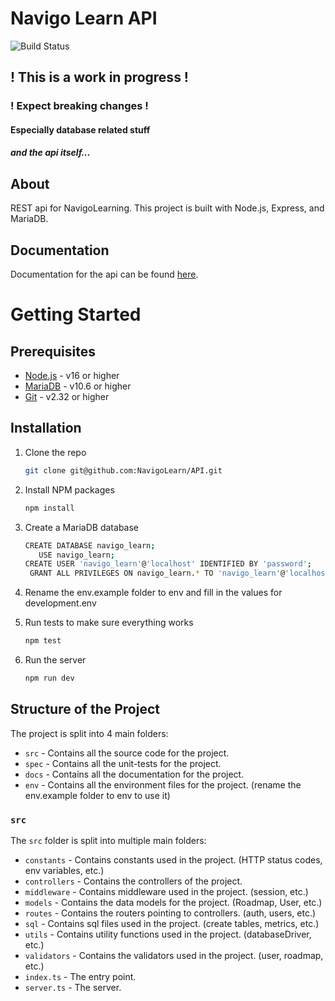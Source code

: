 # Navigo Learn API

![Build Status](https://github.com/navigolearn/api/actions/workflows/test.yml/badge.svg)

## ! This is a work in progress !

### ! Expect breaking changes !

#### Especially database related stuff

##### and the api itself...

## About

REST api for NavigoLearning. This project is built with Node.js, Express, and
MariaDB.

## Documentation

Documentation for the api can be found [here](docs/paths/README.md).

# Getting Started

## Prerequisites

- [Node.js](https://nodejs.org/en/) - v16 or higher
- [MariaDB](https://mariadb.org/) - v10.6 or higher
- [Git](https://git-scm.com/) - v2.32 or higher

## Installation

1. Clone the repo
   ```sh
   git clone git@github.com:NavigoLearn/API.git
   ```

2. Install NPM packages
   ```sh
   npm install
   ```

3. Create a MariaDB database
    ```sh
    CREATE DATABASE navigo_learn;
       USE navigo_learn;
    CREATE USER 'navigo_learn'@'localhost' IDENTIFIED BY 'password';
     GRANT ALL PRIVILEGES ON navigo_learn.* TO 'navigo_learn'@'localhost';
    ```

4. Rename the env.example folder to env and fill in the values for
   development.env

5. Run tests to make sure everything works
    ```sh
    npm test
   ```

6. Run the server
   ```sh
   npm run dev
   ```

## Structure of the Project

The project is split into 4 main folders:

- `src` - Contains all the source code for the project.
- `spec` - Contains all the unit-tests for the project.
- `docs` - Contains all the documentation for the project.
- `env` - Contains all the environment files for the project. (rename the
  env.example folder to env to use it)

### `src`

The `src` folder is split into multiple main folders:

- `constants` - Contains constants used in the project. (HTTP status codes, env
  variables, etc.)
- `controllers` - Contains the controllers of the project.
- `middleware` - Contains middleware used in the project. (session, etc.)
- `models` - Contains the data models for the project. (Roadmap, User, etc.)
- `routes` - Contains the routers pointing to controllers. (auth, users, etc.)
- `sql` - Contains sql files used in the project. (create tables, metrics, etc.)
- `utils` - Contains utility functions used in the project. (databaseDriver,
  etc.)
- `validators` - Contains the validators used in the project. (user, roadmap,
  etc.)
- `index.ts` - The entry point.
- `server.ts` - The server.
